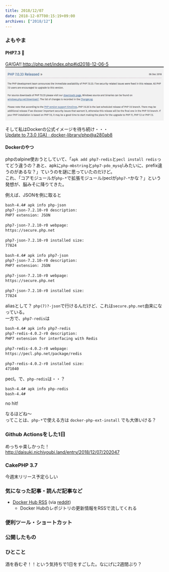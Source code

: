 ```yaml
---
title: 2018/12/07
date: 2018-12-07T00:15:19+09:00
archives: ["2018/12"]
---
```

### よもやま
#### PHP7.3 🎉
GA!GA!!
http://php.net/index.php#id2018-12-06-5
![](/images/posts/2018-12-07-12-05-09.png)

そして私はDockerの公式イメージを待ち続け・・・  
[Update to 7\.3\.0 \(GA\) · docker\-library/php@a280ab8](https://github.com/docker-library/php/commit/a280ab8e8790052338ce59a1fee739df8f831f16)

#### Dockerのやつ
phpのalpine使おうとしていて、「`apk add php7-redis`と`pecl install redis`ってどう違うの？あと、apkに`php-mbstring`と`php7-pdo_mysql`みたいに、prefix違うのがあるな？」ていうのを謎に思っていたのだけど。  
これ、「コアモジュールが`php-*`で拡張モジュール/peclが`php7-*`かな？」という発想が、脳みそに降りてきた。

例えば、JSONを例に取ると
```
bash-4.4# apk info php-json
php7-json-7.2.10-r0 description:
PHP7 extension: JSON

php7-json-7.2.10-r0 webpage:
https://secure.php.net

php7-json-7.2.10-r0 installed size:
77824

bash-4.4# apk info php7-json
php7-json-7.2.10-r0 description:
PHP7 extension: JSON

php7-json-7.2.10-r0 webpage:
https://secure.php.net

php7-json-7.2.10-r0 installed size:
77824
```
aliasとして？ `php(7)?-json`で行けるんだけど、これは`secure.php.net`由来になっている。  
一方で、`php7-redis`は
```
bash-4.4# apk info php7-redis
php7-redis-4.0.2-r0 description:
PHP7 extension for interfacing with Redis

php7-redis-4.0.2-r0 webpage:
https://pecl.php.net/package/redis

php7-redis-4.0.2-r0 installed size:
471040
```
pecl。で、`php-redis`は・・？
```
bash-4.4# apk info php-redis
bash-4.4#
```
no hit!

なるほどね〜  
ってことは、`php-*`で使える方は `docker-php-ext-install` でも大体いける？

### Github Actionsをした1日
めっちゃ楽しかった！
http://daisuki.nichiyoubi.land/entry/2018/12/07/202047

### CakePHP 3.7
今週末リリース予定らしい

### 気になった記事・読んだ記事など
* [Docker Hub RSS](https://rss.p.theconnman.com/#?user=TheConnMan&repo=docker-hub-rss) (via [reddit](https://www.reddit.com/r/docker/comments/6cbehq/rss_feed_for_docker_hub_images/))
    * Docker Hubのレポジトリの更新情報をRSSで流してくれる

### 便利ツール・ショートカット

### 公開したもの

### ひとこと
酒を呑むぞ！！という気持ちで1日をすごした。なにげに2週間ぶり？